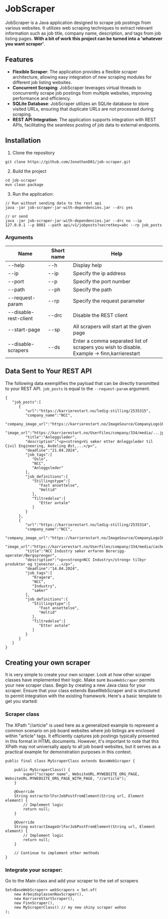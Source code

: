 # JobScraper

JobScraper is a Java application designed to scrape job postings from various websites. It utilizes web scraping techniques to extract relevant information such as job title, company name, description, and tags from job listing pages.
**With a bit of work this project can be turned into a 'whatever you want scraper'**.

## Features
- **Flexible Scraper**: The application provides a flexible scraper architecture, allowing easy integration of new scraping modules for different job listing websites.
- **Concurrent Scraping**: JobScraper leverages virtual threads to concurrently scrape job postings from multiple websites, improving performance and efficiency.
- **SQLite Database**: JobScraper utilizes an SQLite database to store visited URLs, ensuring that duplicate URLs are not processed during scraping.
- **REST API Integration**: The application supports integration with REST APIs, facilitating the seamless posting of job data to external endpoints.

## Installation
1. Clone the repository
```
git clone https://github.com/JonathanD01/job-scraper.git
```

2. Build the project
```
cd job-scraper
mvn clean package
```

3. Run the application:
```
// Run without sending data to the rest api
java -jar job-scraper-jar-with-dependencies.jar --drc yes

// or send
java -jar job-scraper-jar-with-dependencies.jar --drc no --ip 127.0.0.1 --p 8081 --path api/v1/jobposts?secretkey=abc --rp job_posts
```

### Arguments
| Name                  | Short name | Help                                                                                           |
|-----------------------|------------|------------------------------------------------------------------------------------------------|
| --help                | --h        | Display help                                                                                   |
| --ip                  | --ip       | Specify the ip address                                                                         |
| --port                | --p        | Specify the port number                                                                        |
| --path                | --ph       | Specify the path                                                                               |
| --request-param       | --rp       | Specify the request parameter                                                                  |
| --disable-rest-client | --drc      | Disable the REST client                                                                        |
| --start-page          | --sp       | All scrapers will start at the given page                                                      |
| --disable-scrapers    | --ds       | Enter a comma separated list of scrapers you wish to disable.<br>Example -> finn,karrierestart |

## Data Sent to Your REST API
The following data exemplifies the payload that can be directly transmitted to your REST API.
`job_posts` is equal to the `--request-param` argument.
```
{
   "job_posts":[
      {
         "url":"https://karrierestart.no/ledig-stilling/2535315",
         "company_name":"NCC",
         "company_image_url":"https://karrierestart.no/ImageSource/CompanyLogo160Src/334",
         "image_url":"https://karrierestart.no/UserFiles/company/334/media/...jpg",
         "title":"Anleggsleder",
         "description":"<p><strong>Vi søker etter Anleggsleder til Civil Engineering, Avdeling Øst,...</p>",
         "deadline":"21.04.2024",
         "job_tags":[
            "Oslo",
            "NCC",
            "Anleggsleder"
         ],
         "job_definitions":{
            "Stillingstype":[
               "Fast ansettelse",
               "Heltid"
            ],
            "Tiltredelse":[
               "Etter avtale"
            ]
         }
      },
      {
         "url":"https://karrierestart.no/ledig-stilling/2535314",
         "company_name":"NCC",
         "company_image_url":"https://karrierestart.no/ImageSource/CompanyLogo160Src/334",
         "image_url":"https://karrierestart.no/UserFiles/company/334/media/cache/...jpg",
         "title":"NCC Industry søker erfaren Borerigg-operatør/Bergsprenger",
         "description":"<p><strong>NCC Industry</strong> tilbyr produkter og tjenester...</p>",
         "deadline":"14.04.2024",
         "job_tags":[
            "Kragerø",
            "NCC",
            "Industry",
            "søker"
         ],
         "job_definitions":{
            "Stillingstype":[
               "Fast ansettelse",
               "Heltid"
            ],
            "Tiltredelse":[
               "Etter avtale"
            ]
         }
      }
   ]
}
```

## Creating your own scraper
It is very simple to create your own scraper. Look at how other scraper classes have implemented their logic.
Make sure `BaseWebScraper` permits your new scraper class.
Begin by creating a new Java class for your scraper. Ensure that your class extends BaseWebScraper and is structured to permit integration with the existing framework. Here's a basic template to get you started:

### Scraper class
The XPath "//article" is used here as a generalized example to represent a common scenario on job board websites where job listings are enclosed within "article" tags.
It efficiently captures job postings typically presented in this format in HTML documents.
However, it's important to note that this XPath may not universally apply to all job board websites,
but it serves as a practical example for demonstration purposes in this context.
```
public final class MyScraperClass extends BaseWebScraper {
    
    public MyScraperClass() {
        super("scraper name", WebsiteURL.MYWEBSITE_ORG_PAGE, WebsiteURL.MYWEBSITE_ORG_PAGE_WITH_PAGE, "//article");
    }

    @Override
    String extractUrlForJobPostFromElement(String url, Element element) {
        // Implement logic
        return null;
    }

    @Override
    String extractImageUrlForJobPostFromElement(String url, Element element) {
        // Implement logic
        return null;
    }

    // Continue to implement other methods
}
```

### Integrate your scraper:
Go to the Main class and add your scraper to the set of scrapers
```
Set<BaseWebScraper> webScrapers = Set.of(
    new ArbeidsplassenNavScraper(),
    new KarriereStartScraper(),
    new FinnScraper(),
    new MyScraperClass() // my new shiny scraper wohoo
);
```